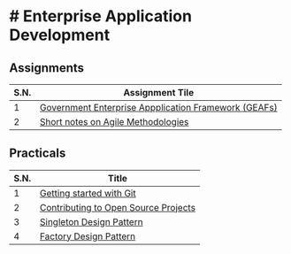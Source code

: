 # # Enterprise Application Development

## Assignments

| S.N. | Assignment Tile |
| --- | --- |
| 1 | [Government Enterprise Appplication Framework (GEAFs)] |
| 2 | [Short notes on Agile Methodologies] |

[Government Enterprise Appplication Framework (GEAFs)]:https://github.com/EAD-GCES/SimantaBaral-EAD/tree/main/Assignmnets/Assignment1
[Short notes on Agile Methodologies]:https://github.com/EAD-GCES/SimantaBaral-EAD/tree/main/Assignmnets/Assignment2

## Practicals

| S.N. | Title |
| --- | --- |
| 1 | [Getting started with Git] |
| 2 | [Contributing to Open Source Projects] |
| 3 | [Singleton Design Pattern] |
| 4 | [Factory Design Pattern] |

[Getting started with Git]:https://github.com/EAD-GCES/SimantaBaral-EAD/tree/main/Practicals/Lab1
[Contributing to Open Source Projects]:https://github.com/EAD-GCES/SimantaBaral-EAD/tree/main/Practicals/Lab2
[Singleton Design Pattern]:https://github.com/EAD-GCES/SimantaBaral-EAD/tree/main/Practicals/Lab3
[Factory Design Pattern]:https://github.com/EAD-GCES/SimantaBaral-EAD/tree/main/Practicals/Lab4
